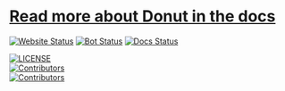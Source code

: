 # [Read more about Donut in the docs](https://docs-donut.imady.pro/home.html)

[![Website Status](https://img.shields.io/website?url=https%3A%2F%2Fdonut.imady.pro%2F&label=Website%20status&style=for-the-badge)](https://donut.imady.pro)
[![Bot Status](https://img.shields.io/website?url=https%3A%2F%2Fdonut.imady.pro%2Fcheck-on-bot%2F&label=Bot%20status&style=for-the-badge)](https://donut.imady.pro/invite)
[![Docs Status](https://img.shields.io/website?url=https%3A%2F%2Fdocs-donut.imady.pro&label=Documentation&style=for-the-badge)](https://docs.donut.imady.pro/)

[![LICENSE](https://img.shields.io/github/license/Hypurrnating/Donut.svg?style=for-the-badge&color=black)](LICENSE)\
[![Contributors](https://img.shields.io/github/contributors/Hypurrnating/Donut?style=for-the-badge&color=black)]()\
[![Contributors](https://img.shields.io/github/last-commit/Hypurrnating/Donut/railway?style=for-the-badge&label=Bot%20updated&color=black)]()
